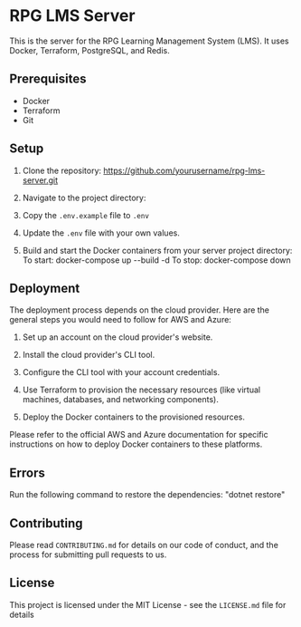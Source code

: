# RPG LMS Server

This is the server for the RPG Learning Management System (LMS). It uses Docker, Terraform, PostgreSQL, and Redis.

## Prerequisites

- Docker
- Terraform
- Git

## Setup

1. Clone the repository: https://github.com/yourusername/rpg-lms-server.git

2. Navigate to the project directory:

3. Copy the `.env.example` file to `.env`

4. Update the `.env` file with your own values.

5. Build and start the Docker containers from your server project directory:
    To start: docker-compose up --build -d
    To stop: docker-compose down

## Deployment

The deployment process depends on the cloud provider. Here are the general steps you would need to follow for AWS and Azure:

1. Set up an account on the cloud provider's website.

2. Install the cloud provider's CLI tool.

3. Configure the CLI tool with your account credentials.

4. Use Terraform to provision the necessary resources (like virtual machines, databases, and networking components).

5. Deploy the Docker containers to the provisioned resources.

Please refer to the official AWS and Azure documentation for specific instructions on how to deploy Docker containers to these platforms.

## Errors
Run the following command to restore the dependencies: "dotnet restore"

## Contributing

Please read `CONTRIBUTING.md` for details on our code of conduct, and the process for submitting pull requests to us.

## License

This project is licensed under the MIT License - see the `LICENSE.md` file for details